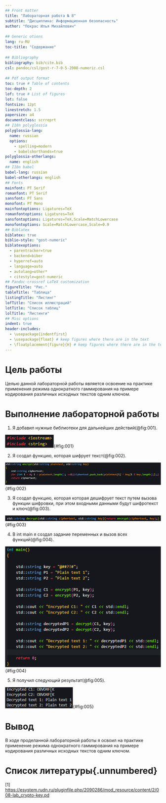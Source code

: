 ```yaml
---
## Front matter
title: "Лабораторная работа № 8"
subtitle: "Дисциплина: Информационная безопасность"
author: "Покрас Илья Михайлович"

## Generic otions
lang: ru-RU
toc-title: "Содержание"

## Bibliography
bibliography: bib/cite.bib
csl: pandoc/csl/gost-r-7-0-5-2008-numeric.csl

## Pdf output format
toc: true # Table of contents
toc-depth: 2
lof: true # List of figures
lot: false
fontsize: 12pt
linestretch: 1.5
papersize: a4
documentclass: scrreprt
## I18n polyglossia
polyglossia-lang:
  name: russian
  options:
	- spelling=modern
	- babelshorthands=true
polyglossia-otherlangs:
  name: english
## I18n babel
babel-lang: russian
babel-otherlangs: english
## Fonts
mainfont: PT Serif
romanfont: PT Serif
sansfont: PT Sans
monofont: PT Mono
mainfontoptions: Ligatures=TeX
romanfontoptions: Ligatures=TeX
sansfontoptions: Ligatures=TeX,Scale=MatchLowercase
monofontoptions: Scale=MatchLowercase,Scale=0.9
## Biblatex
biblatex: true
biblio-style: "gost-numeric"
biblatexoptions:
  - parentracker=true
  - backend=biber
  - hyperref=auto
  - language=auto
  - autolang=other*
  - citestyle=gost-numeric
## Pandoc-crossref LaTeX customization
figureTitle: "Рис."
tableTitle: "Таблица"
listingTitle: "Листинг"
lofTitle: "Список иллюстраций"
lotTitle: "Список таблиц"
lolTitle: "Листинги"
## Misc options
indent: true
header-includes:
  - \usepackage{indentfirst}
  - \usepackage{float} # keep figures where there are in the text
  - \floatplacement{figure}{H} # keep figures where there are in the text
---
```


# Цель работы

Целью данной лабораторной работы является освоение на практике применения режима однократного гаммирования
на примере кодирования различных исходных текстов одним ключом.

# Выполнение лабораторной работы

1. Я добавил нужные библиотеки для дальнейших действий(@fig:001).

![Добавление библиотек](./images/img1.png){#fig:001}

2. Я создал функцию, которая шифрует текст(@fig:002).

![Функция шифровки текста](./images/img2.png){#fig:002}

3. Я создал функцию, которая которая дешифрует текст путем вызова функции шифровки, при этом входными данными будут шифротекст и ключ(@fig:003).

![Функция дешифровки ключа ](./images/img3.png){#fig:003}

4. В int main я создал задание переменных и вызов всех функций(@fig:004).

![Int main](./images/img4.png){#fig:004}

5. Я получил следующий результат(@fig:005).

![Результаты работы программы](./images/img5.png){#fig:005}


# Вывод

В ходе проделанной лабораторной работы я освоил на практике применение режима однократного гаммирования на примере кодирования различных исходных текстов одним ключом.

# Список литературы{.unnumbered}

[1] https://esystem.rudn.ru/pluginfile.php/2090286/mod_resource/content/2/008-lab_crypto-key.pd